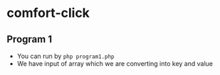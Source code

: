 # comfort-click

## Program 1
- You can run by ```php program1.php```
- We have input of array which we are converting into key and value